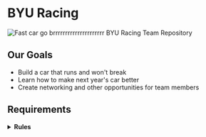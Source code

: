 # BYU Racing

![Fast car go brrrrrrrrrrrrrrrrrrrrr](https://brightspotcdn.byu.edu/18/68/ccf45f104014895c3a31e0d42d66/car.jpg)
BYU Racing Team Repository

## Our Goals

- Build a car that runs and won't break
- Learn how to make next year's car better
- Create networking and other opportunities for team members

## Requirements

<details>
<summary><B>Rules</B></summary>
<b>Rules</b> 
 <br>

- Brake light [T.3.4]
- - Must be visible, even in intense sunlight
- Accelerator system [T.4]
- - Must have two electrically separate sensors
- - Sensors must have different transfer functions
- - Sensor circuits must have resistors to make a short circuit result in a 0% reading
- - If a reading is received that is outside of the possible range, the motor controller must deactivate motor power
- - The motor controller may only accept up to a 10% difference in readings for 100 msec before deactivating motor power
- - Must have a detachable connector or switched breakout box to allow for disconnecting each sensor
- - ETC systems form must contain a detailed description of all possible failure modes including, but not limited to signal out of range, time outs, corrupted messages, and lost messages
- - Integrity of motor command signal must be maintained at all stages
- Brake system encoder (BSE) [T.4.3]
- - There must be a sensor for measuring brake line pressure or pedal position
- - If an abnormal or no reading is read for more than 100 msec, the motor power must be deactivated
- - The ETC systems form must contain a detailed description of all possible failure modes including, but not limited to signal out of range, time outs, corrupted messages, and lost messages
- Low Voltage Battery [T.9.2]
- - Low voltage batteries must be securely mounted within the chassis below the height of the shoulder belt mount
- - Low voltage batteries must have overcurrent protection that trips at or below the maximum specified discharge current of the cells
- - The positive terminal must be insulated
- - Any wet-cell battery in the driver’s compartment must be contained in a nonconductive marine type container or equivalent
- - Lithium chemistry battery packs must have a sturdy, rigid casing made from nonconductive material or be commercially available as an OEM style replacement
- - All batteries using chemistry other than lead-acid must be presented at technical inspection with markings identifying it for comparison to a datasheet or other documentation that prove that the pack and supporting electronics meet all rules requirements

- Grounded low voltage system general requirements [EV 4.4]
- - The grounded low voltage system must be below 60 V DC and must be grounded to the chassis
- - The grounded low voltage system must include two master switches that meet the following requirements
- - The grounded low voltage system must have a measuring point that is connected to the ground of the low voltage system
- - - This measuring point must be next to the tractive system measuring point
- - - The measuring point must be be a black 4mm banana jack marked “GND”
- Vehicle operation
- - The vehicle must energize in the following manner: grounded low voltage active, tractive system active, then ready to drive.
- - Ready to drive
- - - The vehicle will respond to motor inputs once the tractive system is active, the brake pedal is pressed and held, and the driver preforms a specific manual action to activate (such as pressing a specific button in the cockpit)
- - - Once the ready to drive state is activated, the vehicle must make a ready to drive sound for one to three seconds that is easily recognizable and is at least 80 dBA

</details>

